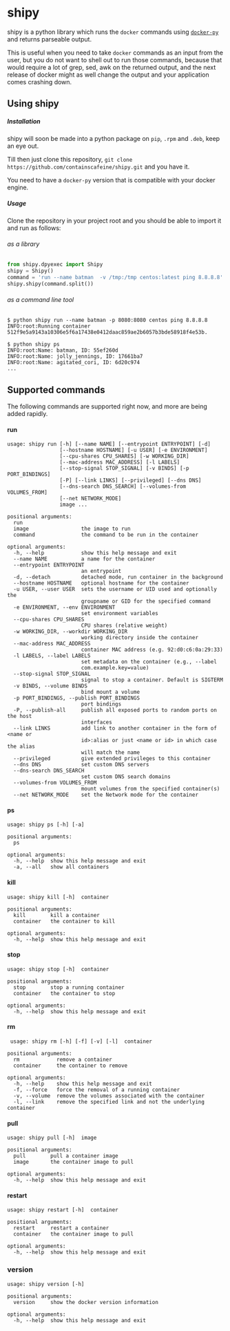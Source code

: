 # shipy

shipy is a python library which runs the `docker` commands using [`docker-py`](github.com/docker/docker-py) and returns parseable output.

This is useful when you need to take `docker` commands as an input from the user, but you do not want to shell out to run those commands, because that would require a lot of grep, sed, awk on the returned output, and the next release of docker might as well change the output and your application comes crashing down.

## Using shipy

##### Installation

shipy will soon be made into a python package on `pip`, `.rpm` and `.deb`, keep an eye out.

Till then just clone this repository,
`git clone https://github.com/containscafeine/shipy.git` and you have it.

You need to have a `docker-py` version that is compatible with your docker engine.

##### Usage
Clone the repository in your project root and you should be able to import it and run as follows:

###### as a library

```python
from shipy.dpyexec import Shipy
shipy = Shipy()
command = 'run --name batman  -v /tmp:/tmp centos:latest ping 8.8.8.8'
shipy.shipy(command.split())
```


###### as a command line tool

```
$ python shipy run --name batman -p 8080:8080 centos ping 8.8.8.8
INFO:root:Running container 512f9e5a9143a10306e5f6a17438e0412daac859ae2b6057b3bde58918f4e53b.
```

```
$ python shipy ps
INFO:root:Name: batman, ID: 55ef260d
INFO:root:Name: jolly_jennings, ID: 17661ba7
INFO:root:Name: agitated_cori, ID: 6d20c974
...
```

## Supported commands

The following commands are supported right now, and more are being added rapidly.

#### run
```
usage: shipy run [-h] [--name NAME] [--entrypoint ENTRYPOINT] [-d]
                 [--hostname HOSTNAME] [-u USER] [-e ENVIRONMENT]
                 [--cpu-shares CPU_SHARES] [-w WORKING_DIR]
                 [--mac-address MAC_ADDRESS] [-l LABELS]
                 [--stop-signal STOP_SIGNAL] [-v BINDS] [-p PORT_BINDINGS]
                 [-P] [--link LINKS] [--privileged] [--dns DNS]
                 [--dns-search DNS_SEARCH] [--volumes-from VOLUMES_FROM]
                 [--net NETWORK_MODE]
                 image ...

positional arguments:
  run
  image                 the image to run
  command               the command to be run in the container

optional arguments:
  -h, --help            show this help message and exit
  --name NAME           a name for the container
  --entrypoint ENTRYPOINT
                        an entrypoint
  -d, --detach          detached mode, run container in the background
  --hostname HOSTNAME   optional hostname for the container
  -u USER, --user USER  sets the username or UID used and optionally the
                        groupname or GID for the specified command
  -e ENVIRONMENT, --env ENVIRONMENT
                        set environment variables
  --cpu-shares CPU_SHARES
                        CPU shares (relative weight)
  -w WORKING_DIR, --workdir WORKING_DIR
                        working directory inside the container
  --mac-address MAC_ADDRESS
                        container MAC address (e.g. 92:d0:c6:0a:29:33)
  -l LABELS, --label LABELS
                        set metadata on the container (e.g., --label
                        com.example.key=value)
  --stop-signal STOP_SIGNAL
                        signal to stop a container. Default is SIGTERM
  -v BINDS, --volume BINDS
                        bind mount a volume
  -p PORT_BINDINGS, --publish PORT_BINDINGS
                        port bindings
  -P, --publish-all     publish all exposed ports to random ports on the host
                        interfaces
  --link LINKS          add link to another container in the form of <name or
                        id>:alias or just <name or id> in which case the alias
                        will match the name
  --privileged          give extended privileges to this container
  --dns DNS             set custom DNS servers
  --dns-search DNS_SEARCH
                        set custom DNS search domains
  --volumes-from VOLUMES_FROM
                        mount volumes from the specified container(s)
  --net NETWORK_MODE    set the Network mode for the container
```

#### ps
```
usage: shipy ps [-h] [-a]

positional arguments:
  ps

optional arguments:
  -h, --help  show this help message and exit
  -a, --all   show all containers
```

#### kill
```
usage: shipy kill [-h]  container

positional arguments:
  kill        kill a container
  container   the container to kill

optional arguments:
  -h, --help  show this help message and exit
```
 
#### stop
```
usage: shipy stop [-h]  container

positional arguments:
  stop        stop a running container
  container   the container to stop

optional arguments:
  -h, --help  show this help message and exit
```
 
#### rm
```
 usage: shipy rm [-h] [-f] [-v] [-l]  container

positional arguments:
  rm            remove a container
  container     the container to remove

optional arguments:
  -h, --help    show this help message and exit
  -f, --force   force the removal of a running container
  -v, --volume  remove the volumes associated with the container
  -l, --link    remove the specified link and not the underlying container
```

#### pull
```
usage: shipy pull [-h]  image

positional arguments:
  pull        pull a container image
  image       the container image to pull

optional arguments:
  -h, --help  show this help message and exit
```

#### restart
```
usage: shipy restart [-h]  container

positional arguments:
  restart     restart a container
  container   the container image to pull

optional arguments:
  -h, --help  show this help message and exit
```

### version
```
usage: shipy version [-h]

positional arguments:
  version     show the docker version information

optional arguments:
  -h, --help  show this help message and exit
```
